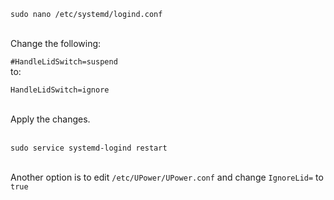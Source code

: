 

`sudo nano /etc/systemd/logind.conf`
<br><br>

Change the following:

`#HandleLidSwitch=suspend`
<br>
to:

`HandleLidSwitch=ignore`
<br><br>

Apply the changes.
<br><br>

`sudo service systemd-logind restart`
<br><br>

Another option is to edit `/etc/UPower/UPower.conf` and change `IgnoreLid=` to `true`

